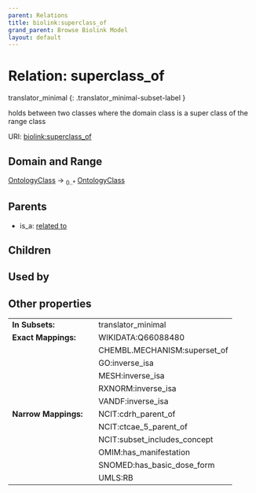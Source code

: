 ```yaml
---
parent: Relations
title: biolink:superclass_of
grand_parent: Browse Biolink Model
layout: default
---
```


# Relation: superclass_of

translator_minimal
{: .translator_minimal-subset-label }


holds between two classes where the domain class is a super class of the range class

URI: [biolink:superclass_of](https://w3id.org/biolink/vocab/superclass_of)

## Domain and Range

[OntologyClass](OntologyClass.md) ->  <sub>0..*</sub> [OntologyClass](OntologyClass.md)

## Parents

 *  is_a: [related to](related_to.md)

## Children


## Used by


## Other properties

|  |  |  |
| --- | --- | --- |
| **In Subsets:** | | translator_minimal |
| **Exact Mappings:** | | WIKIDATA:Q66088480 |
|  | | CHEMBL.MECHANISM:superset_of |
|  | | GO:inverse_isa |
|  | | MESH:inverse_isa |
|  | | RXNORM:inverse_isa |
|  | | VANDF:inverse_isa |
| **Narrow Mappings:** | | NCIT:cdrh_parent_of |
|  | | NCIT:ctcae_5_parent_of |
|  | | NCIT:subset_includes_concept |
|  | | OMIM:has_manifestation |
|  | | SNOMED:has_basic_dose_form |
|  | | UMLS:RB |

